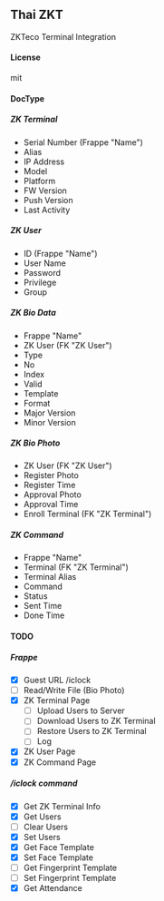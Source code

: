 ## Thai ZKT

ZKTeco Terminal Integration

#### License

mit

#### DocType

##### ZK Terminal

- Serial Number (Frappe "Name")
- Alias
- IP Address
- Model
- Platform
- FW Version
- Push Version
- Last Activity


##### ZK User

- ID (Frappe "Name")
- User Name
- Password
- Privilege
- Group


##### ZK Bio Data

- Frappe "Name"
- ZK User (FK "ZK User")
- Type
- No
- Index
- Valid
- Template
- Format
- Major Version
- Minor Version


##### ZK Bio Photo

- ZK User (FK "ZK User")
- Register Photo
- Register Time
- Approval Photo
- Approval Time
- Enroll Terminal (FK "ZK Terminal")

##### ZK Command

- Frappe "Name"
- Terminal (FK "ZK Terminal")
- Terminal Alias
- Command
- Status
- Sent Time
- Done Time


#### TODO

##### Frappe
- [x] Guest URL /iclock
- [ ] Read/Write File (Bio Photo)
- [X] ZK Terminal Page
    - [ ] Upload Users to Server
    - [ ] Download Users to ZK Terminal
    - [ ] Restore Users to ZK Terminal
    - [ ] Log
- [X] ZK User Page
- [X] ZK Command Page

##### /iclock command

- [X] Get ZK Terminal Info
- [X] Get Users
- [ ] Clear Users
- [X] Set Users
- [X] Get Face Template
- [X] Set Face Template
- [ ] Get Fingerprint Template
- [ ] Set Fingerprint Template
- [x] Get Attendance